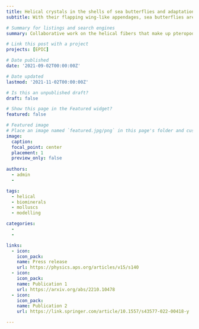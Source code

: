 ```yaml
---
title: Helical crystals in the shells of sea butterflies and adaptation to flow
subtitle: With their flapping wing-like appendages, sea butterflies are unique inhabitants of the open ocean. These pelagic snails are active swimmers, but also drifters, which makes them subject to a diverse range of flow regimes around their shells and their bodies. Some sea butterflies have developed shells made of crystal fibers that coil in perfect helices of a few nanometers. These enigmatic helical crystals have been the topic of intense discussion by [**material scientists**] (https://link.springer.com/article/10.1557/s43577-021-00229-7) and their helical nature has been recently questioned. However, in two recent collaborative works between Naturalis, University of Granada and the AGH University of Science and Technology in Kraków we provide unambiguous evidence that the calcium carbonate fibers secreted by sea buterflies describe true helical trajectories during growth.

# Summary for listings and search engines
summary: Collaborative work on the helical fibers that make up pteropod shell microstructures

# Link this post with a project
projects: [EPIC]

# Date published
date: '2021-09-02T00:00:00Z'

# Date updated
lastmod: '2021-11-02T00:00:00Z'

# Is this an unpublished draft?
draft: false

# Show this page in the Featured widget?
featured: false

# Featured image
# Place an image named `featured.jpg/png` in this page's folder and customize its options here.
image:
  caption: 
  focal_point: center
  placement: 1
  preview_only: false
  
authors:
  - admin
  - 

tags:
  - helical
  - biominerals
  - molluscs
  - modelling

categories:
  - 
  - 

links:
  - icon: 
    icon_pack: 
    name: Press release
    url: https://physics.aps.org/articles/v15/s140
  - icon: 
    icon_pack: 
    name: Publication 1
    url: https://arxiv.org/abs/2210.10478
  - icon: 
    icon_pack: 
    name: Publication 2
    url: https://link.springer.com/article/10.1557/s43577-022-00418-y

---
```


